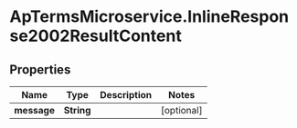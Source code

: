# ApTermsMicroservice.InlineResponse2002ResultContent

## Properties
Name | Type | Description | Notes
------------ | ------------- | ------------- | -------------
**message** | **String** |  | [optional] 



